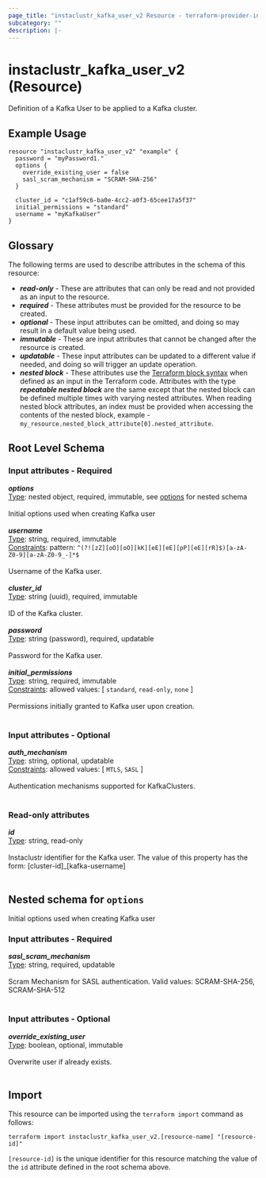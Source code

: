 ```yaml
---
page_title: "instaclustr_kafka_user_v2 Resource - terraform-provider-instaclustr"
subcategory: ""
description: |-
---
```


# instaclustr_kafka_user_v2 (Resource)
Definition of a Kafka User to be applied to a Kafka cluster.
## Example Usage
```
resource "instaclustr_kafka_user_v2" "example" {
  password = "myPassword1."
  options {
    override_existing_user = false
    sasl_scram_mechanism = "SCRAM-SHA-256"
  }

  cluster_id = "c1af59c6-ba0e-4cc2-a0f3-65cee17a5f37"
  initial_permissions = "standard"
  username = "myKafkaUser"
}
```
## Glossary
The following terms are used to describe attributes in the schema of this resource:
- **_read-only_** - These are attributes that can only be read and not provided as an input to the resource.
- **_required_** - These attributes must be provided for the resource to be created.
- **_optional_** - These input attributes can be omitted, and doing so may result in a default value being used.
- **_immutable_** - These are input attributes that cannot be changed after the resource is created.
- **_updatable_** - These input attributes can be updated to a different value if needed, and doing so will trigger an update operation.
- **_nested block_** - These attributes use the [Terraform block syntax](https://www.terraform.io/language/attr-as-blocks) when defined as an input in the Terraform code. Attributes with the type **_repeatable nested block_** are the same except that the nested block can be defined multiple times with varying nested attributes. When reading nested block attributes, an index must be provided when accessing the contents of the nested block, example - `my_resource.nested_block_attribute[0].nested_attribute`.
## Root Level Schema
### Input attributes - Required
*___options___*<br>
<ins>Type</ins>: nested object, required, immutable, see [options](#nested--options) for nested schema<br>
<br>Initial options used when creating Kafka user<br><br>
*___username___*<br>
<ins>Type</ins>: string, required, immutable<br>
<ins>Constraints</ins>: pattern: `^(?![zZ][oO][oO][kK][eE][eE][pP][eE][rR]$)[a-zA-Z0-9][a-zA-Z0-9_-]*$`<br><br>Username of the Kafka user.<br><br>
*___cluster_id___*<br>
<ins>Type</ins>: string (uuid), required, immutable<br>
<br>ID of the Kafka cluster.<br><br>
*___password___*<br>
<ins>Type</ins>: string (password), required, updatable<br>
<br>Password for the Kafka user.<br><br>
*___initial_permissions___*<br>
<ins>Type</ins>: string, required, immutable<br>
<ins>Constraints</ins>: allowed values: [ `standard`, `read-only`, `none` ]<br><br>Permissions initially granted to Kafka user upon creation.<br><br>
### Input attributes - Optional
*___auth_mechanism___*<br>
<ins>Type</ins>: string, optional, updatable<br>
<ins>Constraints</ins>: allowed values: [ `MTLS`, `SASL` ]<br><br>Authentication mechanisms supported for KafkaClusters.<br><br>
### Read-only attributes
*___id___*<br>
<ins>Type</ins>: string, read-only<br>
<br>Instaclustr identifier for the Kafka user. The value of this property has the form: [cluster-id]_[kafka-username]<br><br>
<a id="nested--options"></a>
## Nested schema for `options`
Initial options used when creating Kafka user<br>
### Input attributes - Required
*___sasl_scram_mechanism___*<br>
<ins>Type</ins>: string, required, updatable<br>
<br>Scram Mechanism for SASL authentication. Valid values: SCRAM-SHA-256, SCRAM-SHA-512<br><br>
### Input attributes - Optional
*___override_existing_user___*<br>
<ins>Type</ins>: boolean, optional, immutable<br>
<br>Overwrite user if already exists.<br><br>
## Import
This resource can be imported using the `terraform import` command as follows:
```
terraform import instaclustr_kafka_user_v2.[resource-name] "[resource-id]"
```
`[resource-id]` is the unique identifier for this resource matching the value of the `id` attribute defined in the root schema above.
